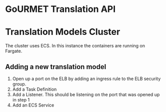 # GoURMET Translation API

# Translation Models Cluster

The cluster uses ECS. In this instance the containers are running on Fargate.

## Adding a new translation model

1. Open up a port on the ELB by adding an ingress rule to the ELB security group.
2. Add a Task Definition
3. Add a Listener. This should be listening on the port that was opened up in step 1
4. Add an ECS Service